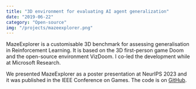 ```yaml
---
title: "3D environment for evaluating AI agent generalization"
date: "2019-06-22"
category: "Open-source"
img: "/projects/mazeexplorer.png"
---
```


MazeExplorer is a customisable 3D benchmark for assessing generalisation in Reinforcement Learning. It is based on the 3D first-person game Doom and the open-source environment VizDoom. I co-led the development while at Microsoft Research.

We presented MazeExplorer as a poster presentation at NeurIPS 2023 and it was published in the IEEE Conference on Games. The code is on [GitHub](https://github.com/microsoft/maze-explorer).
